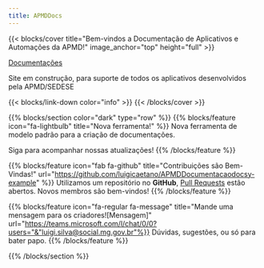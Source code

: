 ```yaml
---
title: APMDDocs
---
```


{{< blocks/cover title="Bem-vindos a Documentação de Aplicativos e Automações da APMD!" image_anchor="top" height="full" >}}

<a class="btn btn-lg btn-secondary me-3 mb-4" href="/docs/">
  Documentações <i class="fa-solid fa-file-invoice"></i>
</a>
<p class="lead mt-5">Site em construção, para suporte de todos os aplicativos desenvolvidos pela APMD/SEDESE</p>
{{< blocks/link-down color="info" >}}
{{< /blocks/cover >}}



{{% blocks/section color="dark" type="row" %}}
{{% blocks/feature icon="fa-lightbulb" title="Nova ferramenta!" %}}
Nova ferramenta de modelo padrão para a criação de documentações.

Siga para acompanhar nossas atualizações!
{{% /blocks/feature %}}


{{% blocks/feature icon="fab fa-github" title="Contribuições são Bem-Vindas!" url="https://github.com/luigicaetano/APMDDocumentacaodocsy-example" %}}
Utilizamos um repositório no **GitHub**, [Pull Requests](https://github.com/luigicaetano/APMDDocumentacao/pulls) estão abertos. Novos membros são bem-vindos!
{{% /blocks/feature %}}


{{% blocks/feature icon="fa-regular fa-message" title="Mande uma mensagem para os criadores![Mensagem]" url="https://teams.microsoft.com/l/chat/0/0?users="&"luigi.silva@social.mg.gov.br"%}}
Dúvidas, sugestões, ou só para bater papo.
{{% /blocks/feature %}}


{{% /blocks/section %}}